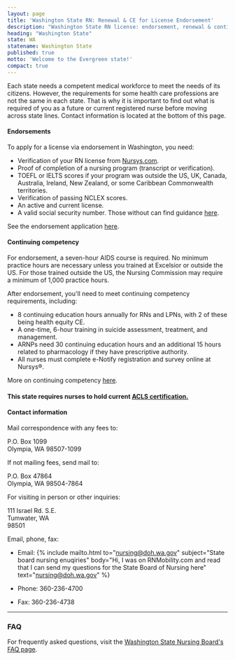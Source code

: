 ```yaml
---
layout: page
title: 'Washington State RN: Renewal & CE for License Endorsement'
description: "Washington State RN license: endorsement, renewal & continuing education explained. Stay updated & fulfill nursing license requirements."
heading: "Washington State"
state: WA
statename: Washington State
published: true
motto: 'Welcome to the Evergreen state!'
compact: true
---
```


Each state needs a competent medical workforce to meet the needs of its citizens. However, the requirements for some health care professions are not the same in each state. That is why it is important to find out what is required of you as a future or current registered nurse before moving across state lines. Contact information is located at the bottom of this page.

#### Endorsements

To apply for a license via endorsement in Washington, you need:

* Verification of your RN license from [Nursys.com](https://www.nursys.com/).
* Proof of completion of a nursing program (transcript or verification).
* TOEFL or IELTS scores if your program was outside the US, UK, Canada, Australia, Ireland, New Zealand, or some Caribbean Commonwealth territories.
* Verification of passing NCLEX scores.
* An active and current license.
* A valid social security number. Those without can find guidance [here](https://doh.wa.gov/sites/default/files/legacy/Documents/Pubs//677028.pdf).

See the endorsement application [here](https://doh.wa.gov/sites/default/files/legacy/Documents/Pubs/667039.pdf).

#### Continuing competency

For endorsement, a seven-hour AIDS course is required. No minimum practice hours are necessary unless you trained at Excelsior or outside the US. For those trained outside the US, the Nursing Commission may require a minimum of 1,000 practice hours.

After endorsement, you'll need to meet continuing competency requirements, including:
* 8 continuing education hours annually for RNs and LPNs, with 2 of these being health equity CE.
* A one-time, 6-hour training in suicide assessment, treatment, and management.
* ARNPs need 30 continuing education hours and an additional 15 hours related to pharmacology if they have prescriptive authority.
* All nurses must complete e-Notify registration and survey online at Nursys®.

More on continuing competency [here](https://doh.wa.gov/sites/default/files/legacy/Documents/Mtgs/2011//20110520-MN-NCQAC-CC.pdf).

#### This state requires nurses to hold current [ACLS certification.](https://www.acls.net/washington-acls-pals-bls)

#### Contact information

Mail correspondence with any fees to:

P.O. Box 1099  
Olympia, WA 98507-1099

If not mailing fees, send mail to:

P.O. Box 47864  
Olympia, WA 98504-7864

For visiting in person or other inquiries:

111 Israel Rd. S.E.  
Tumwater, WA  
98501

Email, phone, fax:

* Email: {% include mailto.html 
      to="nursing@doh.wa.gov"
      subject="State board nursing enuqiries"
      body="Hi, I was on RNMobility.com and read that I can send my questions for the State Board of Nursing here"
      text="nursing@doh.wa.gov"
    %} 

* Phone: 360-236-4700
* Fax: 360-236-4738

* * *

### FAQ

For frequently asked questions, visit the [Washington State Nursing Board's FAQ page](https://doh.wa.gov/licenses-permits-and-certificates/professions-new-renew-or-update/nursing-assistant/frequently-asked-questions).
